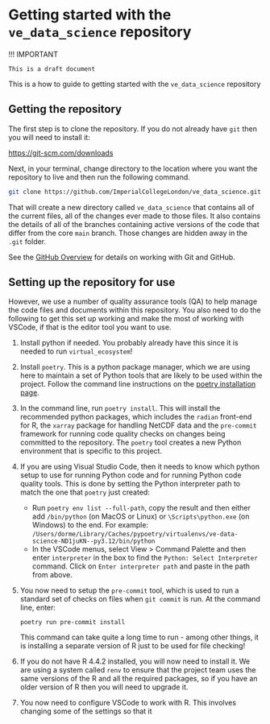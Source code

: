 # Getting started with the `ve_data_science` repository

<!-- markdownlint-disable MD046 -->
<!-- The admonition syntax within mkdocs confuses markdownlint, because it thinks the
indented content of the admonition is code. It then complains about the mixture of
fenced code blocks (e.g. ```sh) and indented code blocks.-->

!!! IMPORTANT

    This is a draft document

This is a how to guide to getting started with the `ve_data_science` repository

## Getting the repository

The first step is to clone the repository. If you do not already have `git` then you
will need to install it:

<https://git-scm.com/downloads>

Next, in your terminal, change directory to the location where you want the repository
to live and then run the following command.

``` sh
git clone https://github.com/ImperialCollegeLondon/ve_data_science.git
```

That will create a new directory called `ve_data_science` that contains all of the current
files, all of the changes ever made to those files. It also contains the details of all of
the branches containing active versions of the code that differ from the core `main` branch.
Those changes are hidden away in the `.git` folder.

See the [GitHub Overview](github_overview) for details on working with Git and GitHub.

## Setting up the repository for use

However, we use a number of quality assurance tools (QA) to help manage the code files
and documents within this repository. You also need to do the following to get this set
up working and make the most of working with VSCode, if that is the editor tool you want
to use.

1. Install python if needed. You probably already have this since it is needed to run
   `virtual_ecosystem`!

2. Install `poetry`. This is a python package manager, which we are using here to
   maintain a set of Python tools that are likely to be used within the project. Follow
   the command line instructions on the [poetry installation page](https://python-poetry.org/docs/#installing-with-the-official-installer).

3. In the command line, run `poetry install`. This will install the recommended python
   packages, which includes the `radian` front-end for R, the `xarray` package for
   handling NetCDF data and the `pre-commit` framework for running code quality checks
   on changes being committed to the repository. The `poetry` tool creates a new Python
   environment that is specific to this project.

4. If you are using Visual Studio Code, then it needs to know which python setup to use
   for running Python code and for running Python code quality tools. This is done by
   setting the Python interpreter path to match the one that `poetry` just created:

    * Run `poetry env list --full-path`, copy the result and then either add
      `/bin/python` (on MacOS or Linux) or `\Scripts\python.exe` (on Windows) to the
      end. For example:
      `/Users/dorme/Library/Caches/pypoetry/virtualenvs/ve-data-science-ND1juKN--py3.12/bin/python`
    * In the VSCode menus, select View > Command Palette and then enter `interpreter` in
      the box to find the `Python: Select Interpreter` command. Click on `Enter
      interpreter path` and paste in the path from above.

5. You now need to setup the `pre-commit` tool, which is used to run a standard set of
    checks on files when `git commit` is run. At the command line, enter:

    `poetry run pre-commit install`

    This command can take quite a long time to run - among other things, it is installing
    a separate version of R just to be used for file checking!

6. If you do not have R 4.4.2 installed, you will now need to install it. We are using
   a system called `renv` to ensure that the project team uses the same versions of the R
   and all the required packages, so if you have an older version of R then you will need
   to upgrade it.

7. You now need to configure VSCode to work with R. This involves changing some of the
   settings so that it

